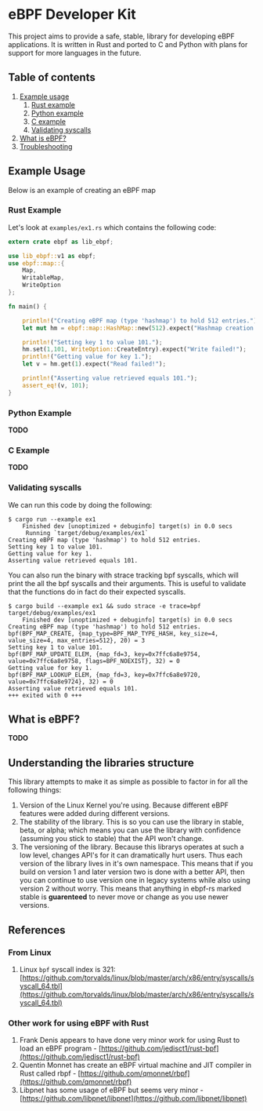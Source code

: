 # eBPF Developer Kit

This project aims to provide a safe, stable, library for developing eBPF applications.
It is written in Rust and ported to C and Python with plans for support for more languages in the future.

## Table of contents

1. [Example usage](#example-usage)
    1. [Rust example](#rust-example)
    2. [Python example](#python-example)
    3. [C example](#c-example)
    4. [Validating syscalls](#validating-syscalls)
2. [What is eBPF?](#what-is-ebpf)
3. [Troubleshooting]()

## Example Usage

Below is an example of creating an eBPF map

### Rust Example

Let's look at `examples/ex1.rs` which contains the following code:

```rust
extern crate ebpf as lib_ebpf;

use lib_ebpf::v1 as ebpf;
use ebpf::map::{
    Map,
    WritableMap,
    WriteOption
};

fn main() {

    println!("Creating eBPF map (type 'hashmap') to hold 512 entries.");
    let mut hm = ebpf::map::HashMap::new(512).expect("Hashmap creation failed!");

    println!("Setting key 1 to value 101.");
    hm.set(1,101, WriteOption::CreateEntry).expect("Write failed!");
    println!("Getting value for key 1.");
    let v = hm.get(1).expect("Read failed!");

    println!("Asserting value retrieved equals 101.");
    assert_eq!(v, 101);
}
```

### Python Example
**TODO**

### C Example
**TODO**

### Validating syscalls

We can run this code by doing the following:

```
$ cargo run --example ex1
    Finished dev [unoptimized + debuginfo] target(s) in 0.0 secs
     Running `target/debug/examples/ex1`
Creating eBPF map (type 'hashmap') to hold 512 entries.
Setting key 1 to value 101.
Getting value for key 1.
Asserting value retrieved equals 101.
```

You can also run the binary with strace tracking bpf syscalls, which will print the all the bpf syscalls and their arguments.
This is useful to validate that the functions do in fact do their expected syscalls.

```
$ cargo build --example ex1 && sudo strace -e trace=bpf target/debug/examples/ex1
    Finished dev [unoptimized + debuginfo] target(s) in 0.0 secs
Creating eBPF map (type 'hashmap') to hold 512 entries.
bpf(BPF_MAP_CREATE, {map_type=BPF_MAP_TYPE_HASH, key_size=4, value_size=4, max_entries=512}, 20) = 3
Setting key 1 to value 101.
bpf(BPF_MAP_UPDATE_ELEM, {map_fd=3, key=0x7ffc6a8e9754, value=0x7ffc6a8e9758, flags=BPF_NOEXIST}, 32) = 0
Getting value for key 1.
bpf(BPF_MAP_LOOKUP_ELEM, {map_fd=3, key=0x7ffc6a8e9720, value=0x7ffc6a8e9724}, 32) = 0
Asserting value retrieved equals 101.
+++ exited with 0 +++
```


## What is eBPF?
**TODO**

## Understanding the libraries structure

This library attempts to make it as simple as possible to factor in for all the following things:

1. Version of the Linux Kernel you're using. Because different eBPF features were added during different versions.
2. The stability of the library. This is so you can use the library in stable, beta, or alpha; which means you can use the library with confidence (assuming you stick to stable) that the API won't change.
3. The versioning of the library. Because this librarys operates at such a low level, changes API's for it can dramatically hurt users. Thus each version of the library lives in it's own namespace. This means that if you build on version 1 and later version two is done with a better API, then you can continue to use version one in legacy systems while also using version 2 without worry. This means that anything in ebpf-rs marked stable is **guarenteed** to never move or change as you use newer versions.

## References

### From Linux

1. Linux `bpf` syscall index is 321: [https://github.com/torvalds/linux/blob/master/arch/x86/entry/syscalls/syscall_64.tbl](https://github.com/torvalds/linux/blob/master/arch/x86/entry/syscalls/syscall_64.tbl)

### Other work for using eBPF with Rust

1. Frank Denis appears to have done very minor work for using Rust to load an eBPF program - [https://github.com/jedisct1/rust-bpf](https://github.com/jedisct1/rust-bpf)
2. Quentin Monnet has create an eBPF virtual machine and JIT compiler in Rust called rbpf - [https://github.com/qmonnet/rbpf](https://github.com/qmonnet/rbpf)
3. Libpnet has some usage of eBPF but seems very minor - [https://github.com/libpnet/libpnet](https://github.com/libpnet/libpnet)
